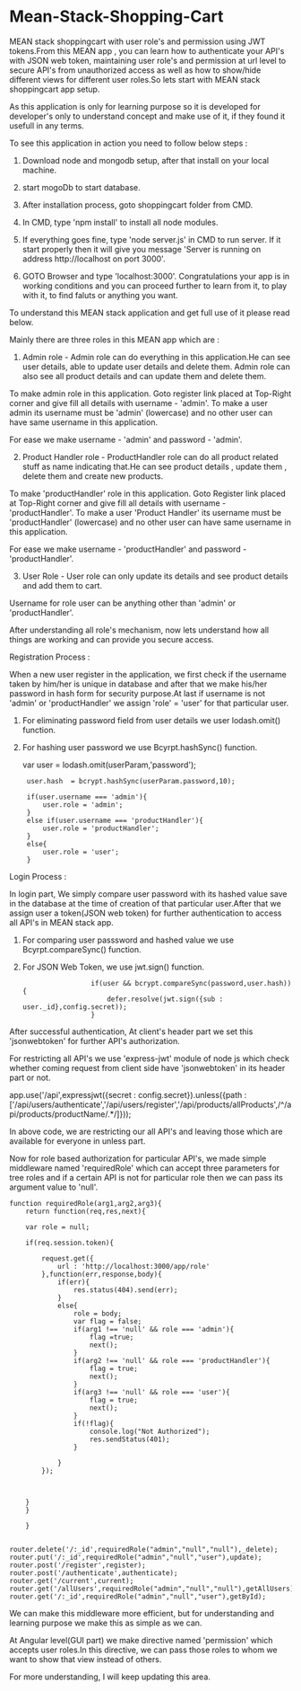 # Mean-Stack-Shopping-Cart
MEAN stack shoppingcart with user role's and permission using JWT tokens.From this MEAN app , you can learn how to authenticate your API's with JSON web token, maintaining user role's and permission at url level to secure API's from unauthorized access as well as how to show/hide different views for different user roles.So lets start with MEAN stack shoppingcart app setup.

As this application is only for learning purpose so it is developed for developer's only to understand concept and make use of it, if they found it usefull in any terms.

To see this application in action you need to follow below steps :

1) Download node and mongodb setup, after that install on your local machine.

2) start mogoDb to start database.

3) After installation process, goto shoppingcart folder from CMD. 

4) In CMD, type 'npm install' to install all node modules.

5) If everything goes fine, type 'node server.js' in CMD to run server. If it start properly then it will give you message 'Server is running on address http://localhost on port 3000'.

6) GOTO Browser and type 'localhost:3000'. Congratulations your app is in working conditions and you can proceed further to learn from it, to play with it, to find faluts or anything you want.

To understand this MEAN stack application and get full use of it please read below.

Mainly there are three roles in this MEAN app which are :

1) Admin role - Admin role can do everything in this application.He can see user details, able to update user details and delete them. Admin role can also see all product details and can update them and delete them.  

To make admin role in this application. Goto register link placed at Top-Right corner and give fill all details with username - 'admin'. To make a user admin its username must be 'admin' (lowercase) and no other user can have same username in this application.

For ease we make username - 'admin' and password - 'admin'.


2) Product Handler role - ProductHandler role can do all product related stuff as name indicating that.He can see product details , update them , delete them and create new products.


To make 'productHandler' role in this application. Goto Register link placed at Top-Right corner and give fill all details with username - 'productHandler'. To make a user 'Product Handler'  its username must be 'productHandler' (lowercase) and no other user can have same username in this application.

For ease we make username - 'productHandler' and password - 'productHandler'.

3) User Role - User role can only update its details and see product details and add them to cart.

Username for role user can be anything other than 'admin' or 'productHandler'.


After understanding all role's mechanism, now lets understand how all things are working and can provide you secure access.

Registration Process :

When a new user register in the application, we first check if the username taken by him/her is unique in database and after that we make his/her password in hash form for security purpose.At last if username is not 'admin' or 'productHandler' we assign 'role' = 'user' for that particular user.

1) For eliminating password field from user details we user lodash.omit() function.

2) For hashing user password we use Bcyrpt.hashSync() function.

    var user = lodash.omit(userParam,'password');

		user.hash  = bcrypt.hashSync(userParam.password,10);

		if(user.username === 'admin'){
			user.role = 'admin';
		}
		else if(user.username === 'productHandler'){
			user.role = 'productHandler';
		}
		else{
			user.role = 'user';
		}

Login Process : 

In login part, We simply compare user password with its hashed value save in the database at the time of creation of that particular user.After that we assign user a token(JSON web token) for further authentication to access all API's in MEAN stack app.

1) For comparing user passsword and hashed value we use Bcyrpt.compareSync() function.

2) For JSON Web Token, we use jwt.sign() function.

						if(user && bcrypt.compareSync(password,user.hash)){
							defer.resolve(jwt.sign({sub : user._id},config.secret));
						}
            
After successful authentication, At client's header part we set this 'jsonwebtoken' for further API's authorization.  
            
 For restricting all API's we use 'express-jwt' module of node js which check whether coming request from client side have 'jsonwebtoken' in its header part or not.
 
 
 app.use('/api',expressjwt({secret : config.secret}).unless({path : ['/api/users/authenticate','/api/users/register','/api/products/allProducts',/^\/api\/products\/productName\/.*/]}));
 
 In above code, we are restricting our all API's and leaving those which are available for everyone in unless part.
 
 Now for role based authorization for particular API's, we made simple middleware named 'requiredRole' which can accept three parameters for tree roles and if a certain API is not for particular role then we can pass its argument value to 'null'.
 
 
 	function requiredRole(arg1,arg2,arg3){
		return function(req,res,next){
		
		var role = null;
		
		if(req.session.token){
			
			request.get({
				url : 'http://localhost:3000/app/role'
			},function(err,response,body){
				if(err){
					res.status(404).send(err);
				}
				else{
					role = body;
					var flag = false;
					if(arg1 !== 'null' && role === 'admin'){
						flag =true;
						next();
					}
					if(arg2 !== 'null' && role === 'productHandler'){
						flag = true;
						next();
					}
					if(arg3 !== 'null' && role === 'user'){
						flag = true;
						next();
					}
					if(!flag){
						console.log("Not Authorized");
						res.sendStatus(401);
					}
				
				}
			});
			
				
			
		}
		}
	
		}


	router.delete('/:_id',requiredRole("admin","null","null"),_delete);
	router.put('/:_id',requiredRole("admin","null","user"),update);
	router.post('/register',register);
	router.post('/authenticate',authenticate);
	router.get('/current',current);
	router.get('/allUsers',requiredRole("admin","null","null"),getAllUsers);
	router.get('/:_id',requiredRole("admin","null","user"),getById);


We can make this middleware more efficient, but for understanding and learning purpose we make this as simple as we can.


At Angular level(GUI part) we make directive named 'permission' which accepts user roles.In this directive, we can pass those roles to whom we want to show that view instead of others.

For more understanding, I will keep updating this area.

 
